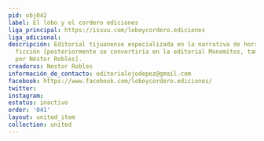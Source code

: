 ```yaml
---
pid: obj042
label: El lobo y el cordero ediciones
liga_principal: https://issuu.com/loboycordero.ediciones
liga_adicional: 
descripción: Editorial tijuanense especializada en la narrativa de horror y ciencia
  ficción [posteriormente se convertiría en la editorial Monomitos, también fundada
  por Néstor Robles].
creadorxs: Nestor Robles
información_de_contacto: editorialojodepez@gmail.com
facebook: https://www.facebook.com/loboycordero.ediciones/
twitter: 
instagram: 
estatus: inactivo
order: '041'
layout: united_item
collection: united
---
```


